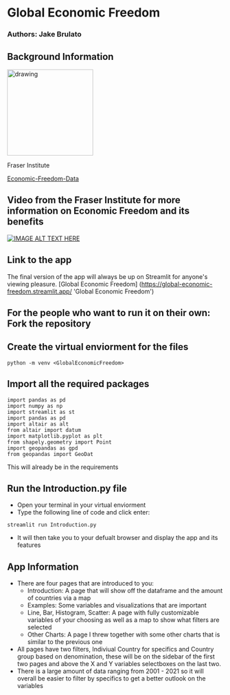 # Global Economic Freedom
### Authors: Jake Brulato

## Background Information
<img src="https://upload.wikimedia.org/wikipedia/commons/thumb/1/1b/Fraser_Institute_logo.svg/1200px-Fraser_Institute_logo.svg.png" alt="drawing" width="200" height = "200"/>

Fraser Institute 

[Economic-Freedom-Data](https://www.fraserinstitute.org/economic-freedom/dataset?geozone=world&page=dataset&min-year=2003&max-year=2021&filter=1&date-type=range)

## Video from the Fraser Institute for more information on Economic Freedom and its benefits
[![IMAGE ALT TEXT HERE](https://img.youtube.com/vi/3_HnZa2XSrc/0.jpg)](https://www.youtube.com/watch?v=3_HnZa2XSrc)


## Link to the app
The final version of the app will always be  up on Streamlit for anyone's viewing pleasure.
[Global Economic Freedom] (https://global-economic-freedom.streamlit.app/ 'Global Economic Freedom')


## For the people who want to run it on their own: Fork the repository

## Create the virtual enviorment for the files
```
python -m venv <GlobalEconomicFreedom>
```

## Import all the required packages
```
import pandas as pd
import numpy as np
import streamlit as st
import pandas as pd
import altair as alt
from altair import datum
import matplotlib.pyplot as plt
from shapely.geometry import Point
import geopandas as gpd
from geopandas import GeoDat
```

This will already be in the requirements

## Run the Introduction.py file
- Open your terminal in your virtual enviorment
- Type the following line of code and click enter:
```
streamlit run Introduction.py
```
- It will then take you to your defualt browser and display the app and its features

## App Information
- There are four pages that are introduced to you:
    - Introduction: A page that will show off the dataframe and the amount of countries via a map
    - Examples: Some variables and visualizations that are important 
    - Line, Bar, Histogram, Scatter: A page with fully customizable variables of your choosing as well as a map to show what filters are selected
    - Other Charts: A page I threw together with some other charts that is similar to the previous one
- All pages have two filters, Indiviual Country for specifics and Country group based on denomination, these will be on the sidebar of the first two pages and above the X and Y variables selectboxes on the last two.
- There is a large amount of data ranging from 2001 - 2021 so it will overall be easier to filter by specifics to get a better outlook on the variables


